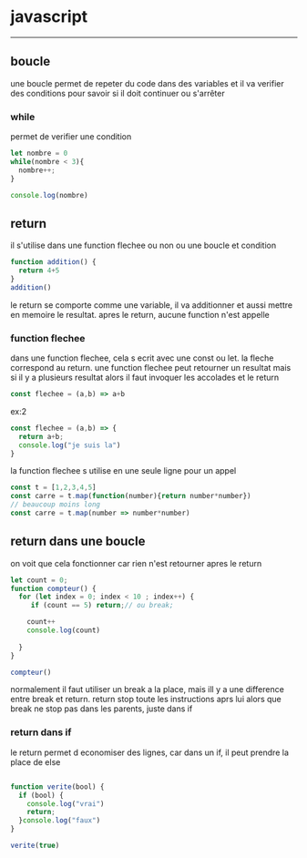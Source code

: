# javascript
---
## boucle
une boucle permet de repeter du code dans des variables et il va verifier des conditions pour savoir si il doit continuer ou s'arrêter

### while
permet de verifier une condition
```js
let nombre = 0
while(nombre < 3){
  nombre++;
}

console.log(nombre)
```

## return

il s'utilise dans une function flechee ou non ou une boucle et condition
```js
function addition() {
  return 4+5
}
addition()
```
le return se comporte comme une variable, il va additionner et aussi mettre en memoire le resultat.
apres le return, aucune function n'est appelle

### function flechee
dans une function flechee, cela s ecrit avec une const ou let. la fleche correspond au return. une function flechee peut retourner un resultat mais si il y a plusieurs resultat alors il faut invoquer les accolades et le return
```js
const flechee = (a,b) => a+b
```

ex:2
```js
const flechee = (a,b) => {
  return a+b;
  console.log("je suis la")
}
```

la function flechee s utilise en une seule ligne pour un appel
```js
const t = [1,2,3,4,5]
const carre = t.map(function(number){return number*number})
// beaucoup moins long
const carre = t.map(number => number*number)

```

## return dans une boucle
on voit que cela fonctionner car rien n'est retourner apres le return
```js
let count = 0;
function compteur() {
  for (let index = 0; index < 10 ; index++) {
     if (count == 5) return;// ou break;  

    count++
    console.log(count)
    
  }
}

compteur()
```
normalement il faut utiliser un break a la place, mais ill y a une difference entre break et return. return stop toute les instructions aprs lui alors que break ne stop pas dans les parents, juste dans if

### return dans if
le return permet d economiser des lignes, car dans un if, il peut prendre la place de else
```js

function verite(bool) {
  if (bool) {
    console.log("vrai")
    return;
  }console.log("faux")
}

verite(true)
```